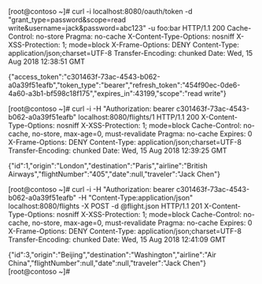 [root@contoso ~]# curl -i localhost:8080/oauth/token -d "grant_type=password&scope=read write&username=jack&password=abc123" -u foo:bar
HTTP/1.1 200 
Cache-Control: no-store
Pragma: no-cache
X-Content-Type-Options: nosniff
X-XSS-Protection: 1; mode=block
X-Frame-Options: DENY
Content-Type: application/json;charset=UTF-8
Transfer-Encoding: chunked
Date: Wed, 15 Aug 2018 12:38:51 GMT

{"access_token":"c301463f-73ac-4543-b062-a0a39f51eafb","token_type":"bearer","refresh_token":"454f90ec-0de6-4a60-a3b1-bf598c18f175","expires_in":43199,"scope":"read write"}

[root@contoso ~]# curl -i -H "Authorization: bearer c301463f-73ac-4543-b062-a0a39f51eafb" localhost:8080/flights/1
HTTP/1.1 200 
X-Content-Type-Options: nosniff
X-XSS-Protection: 1; mode=block
Cache-Control: no-cache, no-store, max-age=0, must-revalidate
Pragma: no-cache
Expires: 0
X-Frame-Options: DENY
Content-Type: application/json;charset=UTF-8
Transfer-Encoding: chunked
Date: Wed, 15 Aug 2018 12:39:25 GMT

{"id":1,"origin":"London","destination":"Paris","airline":"British Airways","flightNumber":"405","date":null,"traveler":"Jack Chen"}

[root@contoso ~]# curl -i -H "Authorization: bearer c301463f-73ac-4543-b062-a0a39f51eafb" -H "Content-Type:application/json" localhost:8080/flights -X POST -d @flight.json
HTTP/1.1 201 
X-Content-Type-Options: nosniff
X-XSS-Protection: 1; mode=block
Cache-Control: no-cache, no-store, max-age=0, must-revalidate
Pragma: no-cache
Expires: 0
X-Frame-Options: DENY
Content-Type: application/json;charset=UTF-8
Transfer-Encoding: chunked
Date: Wed, 15 Aug 2018 12:41:09 GMT

{"id":3,"origin":"Beijing","destination":"Washington","airline":"Air China","flightNumber":null,"date":null,"traveler":"Jack Chen"}
[root@contoso ~]#

